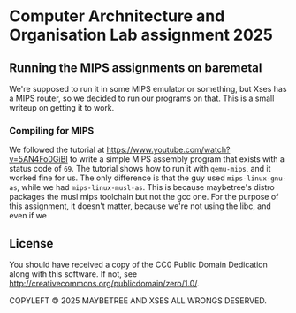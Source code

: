 # Computer Archnitecture and Organisation Lab assignment 2025

## Running the MIPS assignments on baremetal

We're supposed to run it in some MIPS emulator or something,
but Xses has a MIPS router,
so we decided to run our programs on that.
This is a small writeup on getting it to work.

### Compiling for MIPS

We followed the tutorial at
<https://www.youtube.com/watch?v=5AN4Fo0GiBI>
to write a simple MIPS assembly program
that exists with a status code of `69`.
The tutorial shows how to run it with `qemu-mips`,
and it worked fine for us.
The only difference is that the guy used
`mips-linux-gnu-as`,
while we had `mips-linux-musl-as`.
This is because maybetree's distro packages the musl
mips toolchain but not the gcc one.
For the purpose of this assignment,
it doesn't matter, because we're
not using the libc,
and even if we 

## License

You should have received a copy of the CC0 Public Domain Dedication
along with this software.
If not, see <http://creativecommons.org/publicdomain/zero/1.0/>.

COPYLEFT 🄯 2025 MAYBETREE AND XSES ALL WRONGS DESERVED.

